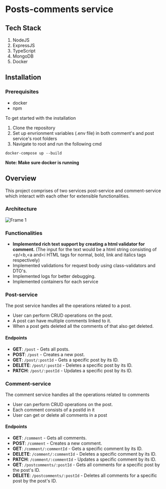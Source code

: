 # Posts-comments service

## Tech Stack
1. NodeJS
2. ExpressJS
3. TypeScript
4. MongoDB
5. Docker
## Installation
### Prerequisites
- docker
- npm
  
To get started with the installation
1. Clone the repository
2. Set up envrionment variables (.env file) in both comment's and post service's root folders
3. Navigate to root and run the following cmd
```
docker-compose up --build
```
**Note:  Make sure docker is running**

## Overview
This project comprises of two services post-service and comment-service which interact with each other for extensible functionalities.
### Architecture
![Frame 1](https://github.com/rishiCz/cloudsek-assignment/assets/98217604/ce77c10e-8d93-4f8e-b8ce-c679fd7207e1)
### Functionalities

 - **Implemented rich text support by creating a html validator for comment.** (The input for the text would be a html string consisting of <p/<b,<a and<i HTML tags for normal, bold, link and italics tags respectively)
 - Implemented validations for request body using class-validators and DTO's.
 - Implemented logs for better debugging.
 - Implemented containers for each service

### Post-service
The post service handles all the operations related to a post.
 - User can perform CRUD operations on the post.
 - A post can have multiple comments linked to it.
 - When a post gets deleted all the comments of that also get deleted.

#### Endpoints

- **GET**: `/post` - Gets all posts.
- **POST**: `/post` - Creates a new post.
- **GET**: `/post/:postId` - Gets a specific post by its ID.
- **DELETE**: `/post/:postId` - Deletes a specific post by its ID.
- **PATCH**: `/post/:postId` - Updates a specific post by its ID.

### Comment-service
The comment service handles all the operations related to comments
 - User can perform CRUD operations on the post.
 - Each comment consists of a postId in it
 - User can get or delete all comments in a post

#### Endpoints

- **GET**: `/comment` - Gets all comments.
- **POST**: `/comment` - Creates a new comment.
- **GET**: `/comment/:commentId` - Gets a specific comment by its ID.
- **DELETE**: `/comment/:commentId` - Deletes a specific comment by its ID.
- **PATCH**: `/comment/:commentId` - Updates a specific comment by its ID.
- **GET**: `/postcomments/:postId` - Gets all comments for a specific post by the post's ID.
- **DELETE**: `/postcomments/:postId` - Deletes all comments for a specific post by the post's ID.
 




